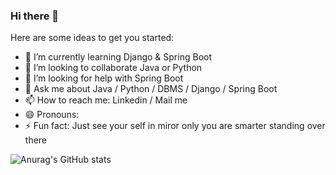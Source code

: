 ### Hi there 👋

<!--
**yashtank09/yashtank09** is a ✨ _special_ ✨ repository because its `README.md` (this file) appears on your GitHub profile.
-->
Here are some ideas to get you started:

- 🌱 I’m currently learning Django & Spring Boot
- 👯 I’m looking to collaborate Java or Python
- 🤔 I’m looking for help with Spring Boot
- 💬 Ask me about Java / Python / DBMS / Django / Spring Boot
- 📫 How to reach me: Linkedin / Mail me
- 😄 Pronouns: 
- ⚡ Fun fact: Just see your self in miror only you are smarter standing over there

![Anurag's GitHub stats](https://github-readme-stats.vercel.app/api?yashtank09=anuraghazra&show_icons=true&theme=radical)
<!--  
<a href="">
  <img align="center" src="" alt="yashtank09"/>
</a>
<a href="">
  <img align="center" src="" alt="yashtank09"/>
</a>
-->
